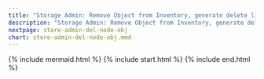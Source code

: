 ```yaml
---
title: "Storage Admin: Remove Object from Inventory, generate delete lists for all copies"
description: "Storage Admin: Remove Object from Inventory, generate delete lists for all copies"
nextpage: store-admin-del-node-obj
chart: store-admin-del-node-obj.mmd
---
```


{% include mermaid.html %}
{% include start.html %}
{% include end.html %}
